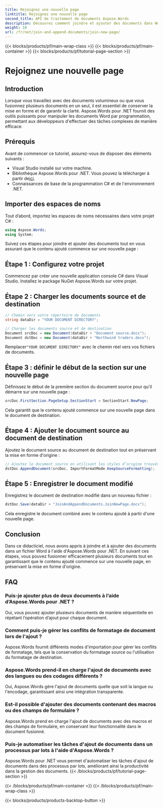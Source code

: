 ```yaml
---
title: Rejoignez une nouvelle page
linktitle: Rejoignez une nouvelle page
second_title: API de traitement de documents Aspose.Words
description: Découvrez comment joindre et ajouter des documents dans Word à l'aide d'Aspose.Words pour .NET. Suivez notre guide étape par étape pour une fusion efficace des documents.
weight: 10
url: /fr/net/join-and-append-documents/join-new-page/
---
```


{{< blocks/products/pf/main-wrap-class >}}
{{< blocks/products/pf/main-container >}}
{{< blocks/products/pf/tutorial-page-section >}}

# Rejoignez une nouvelle page

## Introduction

Lorsque vous travaillez avec des documents volumineux ou que vous fusionnez plusieurs documents en un seul, il est essentiel de conserver la mise en forme et de garantir la clarté. Aspose.Words pour .NET fournit des outils puissants pour manipuler les documents Word par programmation, permettant aux développeurs d'effectuer des tâches complexes de manière efficace.

## Prérequis

Avant de commencer ce tutoriel, assurez-vous de disposer des éléments suivants :
- Visual Studio installé sur votre machine.
-  Bibliothèque Aspose.Words pour .NET. Vous pouvez la télécharger à partir de[ici](https://releases.aspose.com/words/net/).
- Connaissances de base de la programmation C# et de l'environnement .NET.

## Importer des espaces de noms

Tout d’abord, importez les espaces de noms nécessaires dans votre projet C# :

```csharp
using Aspose.Words;
using System;
```

Suivez ces étapes pour joindre et ajouter des documents tout en vous assurant que le contenu ajouté commence sur une nouvelle page :

## Étape 1 : Configurez votre projet

Commencez par créer une nouvelle application console C# dans Visual Studio. Installez le package NuGet Aspose.Words sur votre projet.

## Étape 2 : Charger les documents source et de destination

```csharp
// Chemin vers votre répertoire de documents
string dataDir = "YOUR DOCUMENT DIRECTORY";

// Charger les documents source et de destination
Document srcDoc = new Document(dataDir + "Document source.docx");
Document dstDoc = new Document(dataDir + "Northwind traders.docx");
```

 Remplacer`"YOUR DOCUMENT DIRECTORY"` avec le chemin réel vers vos fichiers de documents.

## Étape 3 : définir le début de la section sur une nouvelle page

Définissez le début de la première section du document source pour qu'il démarre sur une nouvelle page :

```csharp
srcDoc.FirstSection.PageSetup.SectionStart = SectionStart.NewPage;
```

Cela garantit que le contenu ajouté commence sur une nouvelle page dans le document de destination.

## Étape 4 : Ajouter le document source au document de destination

Ajoutez le document source au document de destination tout en préservant la mise en forme d'origine :

```csharp
// Ajoutez le document source en utilisant les styles d’origine trouvés dans le document source.
dstDoc.AppendDocument(srcDoc, ImportFormatMode.KeepSourceFormatting);
```

## Étape 5 : Enregistrer le document modifié

Enregistrez le document de destination modifié dans un nouveau fichier :

```csharp
dstDoc.Save(dataDir + "JoinAndAppendDocuments.JoinNewPage.docx");
```

Cela enregistre le document combiné avec le contenu ajouté à partir d'une nouvelle page.

## Conclusion

Dans ce didacticiel, nous avons appris à joindre et à ajouter des documents dans un fichier Word à l'aide d'Aspose.Words pour .NET. En suivant ces étapes, vous pouvez fusionner efficacement plusieurs documents tout en garantissant que le contenu ajouté commence sur une nouvelle page, en préservant la mise en forme d'origine.

## FAQ

### Puis-je ajouter plus de deux documents à l’aide d’Aspose.Words pour .NET ?
Oui, vous pouvez ajouter plusieurs documents de manière séquentielle en répétant l’opération d’ajout pour chaque document.

### Comment puis-je gérer les conflits de formatage de document lors de l'ajout ?
Aspose.Words fournit différents modes d'importation pour gérer les conflits de formatage, tels que la conservation du formatage source ou l'utilisation du formatage de destination.

### Aspose.Words prend-il en charge l'ajout de documents avec des langues ou des codages différents ?
Oui, Aspose.Words gère l'ajout de documents quelle que soit la langue ou l'encodage, garantissant ainsi une intégration transparente.

### Est-il possible d'ajouter des documents contenant des macros ou des champs de formulaire ?
Aspose.Words prend en charge l'ajout de documents avec des macros et des champs de formulaire, en conservant leur fonctionnalité dans le document fusionné.

### Puis-je automatiser les tâches d'ajout de documents dans un processus par lots à l'aide d'Aspose.Words ?
Aspose.Words pour .NET vous permet d'automatiser les tâches d'ajout de documents dans des processus par lots, améliorant ainsi la productivité dans la gestion des documents.
{{< /blocks/products/pf/tutorial-page-section >}}

{{< /blocks/products/pf/main-container >}}
{{< /blocks/products/pf/main-wrap-class >}}

{{< blocks/products/products-backtop-button >}}

